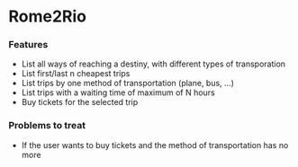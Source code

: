 # Rome2Rio

### Features
* List all ways of reaching a destiny, with different types of transporation
* List first/last n cheapest trips
* List trips by one method of transportation (plane, bus, ...)
* List trips with a waiting time of maximum of N hours
* Buy tickets for the selected trip

### Problems to treat
* If the user wants to buy tickets and the method of transportation has no more
